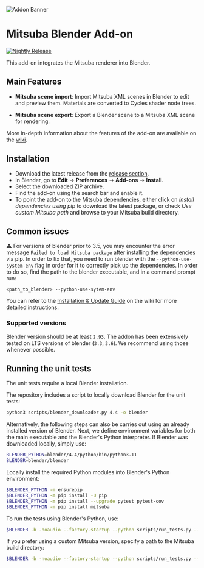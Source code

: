 ![Addon Banner](res/banner.jpg)

# Mitsuba Blender Add-on

[![Nightly Release](https://github.com/mitsuba-renderer/mitsuba-blender/actions/workflows/nightly_release.yml/badge.svg)](https://github.com/mitsuba-renderer/mitsuba-blender/actions/workflows/nightly_release.yml)

This add-on integrates the Mitsuba renderer into Blender.

## Main Features

* **Mitsuba scene import**: Import Mitsuba XML scenes in Blender to edit and preview them. Materials are converted to Cycles shader node trees.

* **Mitsuba scene export**: Export a Blender scene to a Mitsuba XML scene for rendering.

More in-depth information about the features of the add-on are available on the [wiki](https://github.com/mitsuba-renderer/mitsuba-blender/wiki).

## Installation

- Download the latest release from the [release section](https://github.com/mitsuba-renderer/mitsuba-blender/releases).
- In Blender, go to **Edit** -> **Preferences** -> **Add-ons** -> **Install**.
- Select the downloaded ZIP archive.
- Find the add-on using the search bar and enable it.
- To point the add-on to the Mitsuba dependencies, either click on *Install dependencies using pip* to download the latest package, or check *Use custom Mitsuba path* and browse to your Mitsuba build directory.

## Common issues

:warning: For versions of blender prior to 3.5, you may encounter the error message `Failed to load Mitsuba package` after installing the dependencies via pip. In order to fix that, you need to run blender with the `--python-use-system-env` flag in order for it to correctly pick up the dependencies. In order to do so, find the path to the blender executable, and in a command prompt run:
```
<path_to_blender> --python-use-sytem-env
```

You can refer to the [Installation & Update Guide](https://github.com/mitsuba-renderer/mitsuba-blender/wiki/Installation-&-Update-Guide) on the wiki for more detailed instructions.

### Supported versions

Blender version should be at least `2.93`. The addon has been extensively tested
on LTS versions of blender (`3.3`, `3.6`). We recommend using those whenever
possible.

## Running the unit tests

The unit tests require a local Blender installation.

The repository includes a script to locally download Blender for the unit tests:
```bash
python3 scripts/blender_downloader.py 4.4 -o blender
```
Alternatively, the following steps can also be carries out using an already installed version of Blender. Next, we define environment variables for both the main executable and the Blender's Python interpreter. If Blender was downloaded locally, simply use:
```bash
BLENDER_PYTHON=blender/4.4/python/bin/python3.11
BLENDER=blender/blender
```

Locally install the required Python modules into Blender's Python environment:
```bash
$BLENDER_PYTHON -m ensurepip
$BLENDER_PYTHON -m pip install -U pip
$BLENDER_PYTHON -m pip install --upgrade pytest pytest-cov
$BLENDER_PYTHON -m pip install mitsuba
```

To run the tests using Blender's Python, use:

```bash
$BLENDER -b -noaudio --factory-startup --python scripts/run_tests.py -- -v --cov=mitsuba-blender
```

If you prefer using a custom Mitsuba version, specify a path to the Mitsuba build directory:
```bash
$BLENDER -b -noaudio --factory-startup --python scripts/run_tests.py --mitsuba /some/path/mitsuba3/build -- -v --cov=mitsuba-blender
``` 
